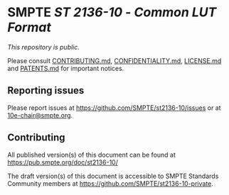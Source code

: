 # SMPTE _ST 2136-10_ - _Common LUT Format_

_This repository is public._ 

Please consult [CONTRIBUTING.md](./CONTRIBUTING.md), [CONFIDENTIALITY.md](./CONFIDENTIALITY.md), [LICENSE.md](./LICENSE.md) and [PATENTS.md](./PATENTS.md) for important notices.

## Reporting issues

Please report issues at <https://github.com/SMPTE/st2136-10/issues> or at <10e-chair@smpte.org>.

## Contributing

All published version(s) of this document can be found at <https://pub.smpte.org/doc/st2136-10/>

The draft version(s) of this document is accessible to SMPTE Standards Community members at <https://github.com/SMPTE/st2136-10-private>.
